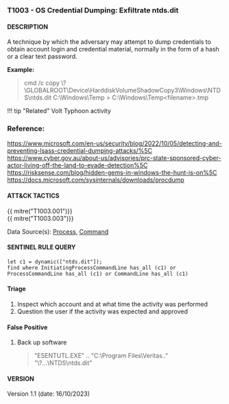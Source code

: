 ### T1003 - OS Credential Dumping: Exfiltrate ntds.dit

#### DESCRIPTION

A technique by which the adversary may attempt to dump credentials to obtain account login and credential material, normally in the form of a hash or a clear text password.

**Example:**

> cmd /c copy \\?\\GLOBALROOT\\Device\\HarddiskVolumeShadowCopy3\\Windows\\NTDS\\ntds.dit C:\\Windows\\Temp > C:\\Windows\\Temp\<filename>.tmp

!!! tip "Related"
    Volt Typhoon activity

### Reference:

https://www.microsoft.com/en-us/security/blog/2022/10/05/detecting-and-preventing-lsass-credential-dumping-attacks/%5C
https://www.cyber.gov.au/about-us/advisories/prc-state-sponsored-cyber-actor-living-off-the-land-to-evade-detection%5C
https://risksense.com/blog/hidden-gems-in-windows-the-hunt-is-on%5C
https://docs.microsoft.com/sysinternals/downloads/procdump

#### ATT&CK TACTICS

{{ mitre("T1003.001")}}\
{{ mitre("T1003.003")}}

Data Source(s): [Process](https://attack.mitre.org/datasources/DS0009/), [Command](https://attack.mitre.org/datasources/DS0017/)

#### SENTINEL RULE QUERY<br>

```
let c1 = dynamic(["ntds.dit"]); 
find where InitiatingProcessCommandLine has_all (c1) or ProcessCommandLine has_all (c1) or CommandLine has_all (c1)
```

#### Triage

1. Inspect which account and at what time the activity was performed
1. Question the user if the activity was expected and approved

#### False Positive

1. Back up software
    > "ESENTUTL.EXE" .. "C:\\Program Files\\Veritas.." "\\?...\\NTDS\\ntds.dit"

#### VERSION

Version 1.1 (date: 16/10/2023)
